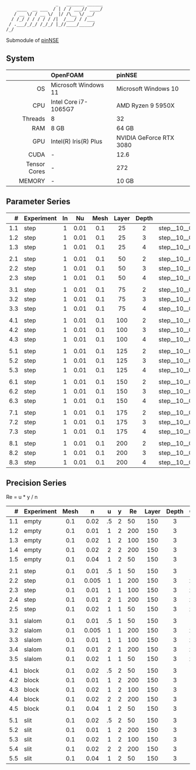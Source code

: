 ```text
                   _   _______ ______
    ____  __ ___  / | / / ___// ____/
   / __ \/ / __ \/  |/ /\__ \/ __/   
  / /_/ / / / / / /|  /___/ / /___   
 / .___/_/_/ /_/_/ |_//____/_____/   
/_/                                  
```

Submodule of [pinNSE](https://github.com/s9latimm/pinnse)

## System

|              | OpenFOAM              | pinNSE                  |
|-------------:|:----------------------|:------------------------|
|           OS | Microsoft Windows 11  | Microsoft Windows 10    |
|          CPU | Intel Core i7-1065G7  | AMD Ryzen 9 5950X       |
|      Threads | 8                     | 32                      |
|          RAM | 8 GB                  | 64 GB                   |
|          GPU | Intel(R) Iris(R) Plus | NVIDIA GeForce RTX 3080 |
|         CUDA | -                     | 12.6                    |
| Tensor Cores | -                     | 272                     |
|       MEMORY | -                     | 10 GB                   |


## Parameter Series

|   # | Experiment | In  |  Nu  | Mesh | Layer | Depth |                             ID |
|----:|:-----------|:---:|:----:|:----:|:-----:|:-----:|-------------------------------:|
| 1.1 | step       |  1  | 0.01 | 0.1  |  25   |   2   | step__10__0_010_01.cuda.025_02 |
| 1.2 | step       |  1  | 0.01 | 0.1  |  25   |   3   | step__10__0_010_01.cuda.025_03 |
| 1.3 | step       |  1  | 0.01 | 0.1  |  25   |   4   | step__10__0_010_01.cuda.025_04 |
|     |            |     |      |      |       |       |                                |
| 2.1 | step       |  1  | 0.01 | 0.1  |  50   |   2   | step__10__0_010_01.cuda.050_02 |
| 2.2 | step       |  1  | 0.01 | 0.1  |  50   |   3   | step__10__0_010_01.cuda.050_03 |
| 2.3 | step       |  1  | 0.01 | 0.1  |  50   |   4   | step__10__0_010_01.cuda.050_04 |
|     |            |     |      |      |       |       |                                |
| 3.1 | step       |  1  | 0.01 | 0.1  |  75   |   2   | step__10__0_010_01.cuda.075_02 |
| 3.2 | step       |  1  | 0.01 | 0.1  |  75   |   3   | step__10__0_010_01.cuda.075_03 |
| 3.3 | step       |  1  | 0.01 | 0.1  |  75   |   4   | step__10__0_010_01.cuda.075_04 |
|     |            |     |      |      |       |       |                                |
| 4.1 | step       |  1  | 0.01 | 0.1  |  100  |   2   | step__10__0_010_01.cuda.100_02 |
| 4.2 | step       |  1  | 0.01 | 0.1  |  100  |   3   | step__10__0_010_01.cuda.100_03 |
| 4.3 | step       |  1  | 0.01 | 0.1  |  100  |   4   | step__10__0_010_01.cuda.100_04 |
|     |            |     |      |      |       |       |                                |
| 5.1 | step       |  1  | 0.01 | 0.1  |  125  |   2   | step__10__0_010_01.cuda.125_02 |
| 5.2 | step       |  1  | 0.01 | 0.1  |  125  |   3   | step__10__0_010_01.cuda.125_03 |
| 5.3 | step       |  1  | 0.01 | 0.1  |  125  |   4   | step__10__0_010_01.cuda.125_04 |
|     |            |     |      |      |       |       |                                |
| 6.1 | step       |  1  | 0.01 | 0.1  |  150  |   2   | step__10__0_010_01.cuda.150_02 |
| 6.2 | step       |  1  | 0.01 | 0.1  |  150  |   3   | step__10__0_010_01.cuda.150_03 |
| 6.3 | step       |  1  | 0.01 | 0.1  |  150  |   4   | step__10__0_010_01.cuda.150_04 |
|     |            |     |      |      |       |       |                                |
| 7.1 | step       |  1  | 0.01 | 0.1  |  175  |   2   | step__10__0_010_01.cuda.175_02 |
| 7.2 | step       |  1  | 0.01 | 0.1  |  175  |   3   | step__10__0_010_01.cuda.175_03 |
| 7.3 | step       |  1  | 0.01 | 0.1  |  175  |   4   | step__10__0_010_01.cuda.175_04 |
|     |            |     |      |      |       |       |                                |
| 8.1 | step       |  1  | 0.01 | 0.1  |  200  |   2   | step__10__0_010_01.cuda.200_02 |
| 8.2 | step       |  1  | 0.01 | 0.1  |  200  |   3   | step__10__0_010_01.cuda.200_03 |
| 8.3 | step       |  1  | 0.01 | 0.1  |  200  |   4   | step__10__0_010_01.cuda.200_04 |



## Precision Series

Re = u * y / n

|   # | Experiment | Mesh |   n   | u  | y | Re  | Layer | Depth | OpenFOAM | pinNSE |                          ID |
|----:|:-----------|:----:|:-----:|:--:|---|-----|:-----:|:-----:|----------|:------:|----------------------------:|
| 1.1 | empty      | 0.1  | 0.02  | .5 | 2 | 50  |  150  |   3   |          |        |  empty__0_100__0_020__0_500 |
| 1.2 | empty      | 0.1  | 0.01  | 1  | 2 | 200 |  150  |   3   |          |        |  empty__0_100__0_010__1_000 |
| 1.3 | empty      | 0.1  | 0.02  | 1  | 2 | 100 |  150  |   3   |          |        |  empty__0_100__0_020__1_000 |
| 1.4 | empty      | 0.1  | 0.02  | 2  | 2 | 200 |  150  |   3   |          |        |  empty__0_100__0_020__2_000 |
| 1.5 | empty      | 0.1  | 0.04  | 1  | 2 | 50  |  150  |   3   |          |        |  empty__0_100__0_040__1_000 |
|     |            |      |       |    |   |     |       |       |          |        |                             |
| 2.1 | step       | 0.1  | 0.01  | .5 | 1 | 50  |  150  |   3   |          |        |   step__0_100__0_010__0_500 |
| 2.2 | step       | 0.1  | 0.005 | 1  | 1 | 200 |  150  |   3   | x        |   x    |   step__0_100__0_005__1_000 |
| 2.3 | step       | 0.1  | 0.01  | 1  | 1 | 100 |  150  |   3   | x        |   x    |   step__0_100__0_010__1_000 |
| 2.4 | step       | 0.1  | 0.01  | 2  | 1 | 200 |  150  |   3   | x        |   x    |   step__0_100__0_010__2_000 |
| 2.5 | step       | 0.1  | 0.02  | 1  | 1 | 50  |  150  |   3   | x        |   x    |   step__0_100__0_020__1_000 |
|     |            |      |       |    |   |     |       |       |          |        |                             |
| 3.1 | slalom     | 0.1  | 0.01  | .5 | 1 | 50  |  150  |   3   |          |        | slalom__0_100__0_010__0_500 |
| 3.2 | slalom     | 0.1  | 0.005 | 1  | 1 | 200 |  150  |   3   | x        |   x    | slalom__0_100__0_005__1_000 |
| 3.3 | slalom     | 0.1  | 0.01  | 1  | 1 | 100 |  150  |   3   | x        |   x    | slalom__0_100__0_010__1_000 |
| 3.4 | slalom     | 0.1  | 0.01  | 2  | 1 | 200 |  150  |   3   | x        |   x    | slalom__0_100__0_010__2_000 |
| 3.5 | slalom     | 0.1  | 0.02  | 1  | 1 | 50  |  150  |   3   | x        |        | slalom__0_100__0_020__1_000 |
|     |            |      |       |    |   |     |       |       |          |        |                             |
| 4.1 | block      | 0.1  | 0.02  | .5 | 2 | 50  |  150  |   3   |          |        |  block__0_100__0_020__0_500 |
| 4.2 | block      | 0.1  | 0.01  | 1  | 2 | 200 |  150  |   3   |          |        |  block__0_100__0_010__1_000 |
| 4.3 | block      | 0.1  | 0.02  | 1  | 2 | 100 |  150  |   3   |          |        |  block__0_100__0_020__1_000 |
| 4.4 | block      | 0.1  | 0.02  | 2  | 2 | 200 |  150  |   3   |          |        |  block__0_100__0_020__2_000 |
| 4.5 | block      | 0.1  | 0.04  | 1  | 2 | 50  |  150  |   3   |          |        |  block__0_100__0_040__1_000 |
|     |            |      |       |    |   |     |       |       |          |        |                             |
| 5.1 | slit       | 0.1  | 0.02  | .5 | 2 | 50  |  150  |   3   |          |        |   slit__0_100__0_020__0_500 |
| 5.2 | slit       | 0.1  | 0.01  | 1  | 2 | 200 |  150  |   3   |          |        |   slit__0_100__0_010__1_000 |
| 5.3 | slit       | 0.1  | 0.02  | 1  | 2 | 100 |  150  |   3   |          |        |   slit__0_100__0_020__1_000 |
| 5.4 | slit       | 0.1  | 0.02  | 2  | 2 | 200 |  150  |   3   |          |        |   slit__0_100__0_020__2_000 |
| 5.5 | slit       | 0.1  | 0.04  | 1  | 2 | 50  |  150  |   3   |          |        |   slit__0_100__0_040__1_000 |
